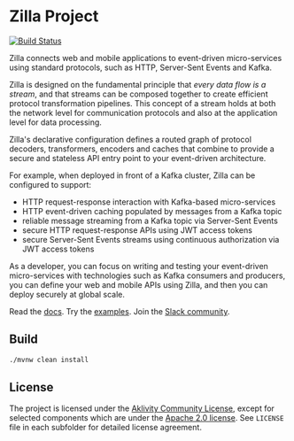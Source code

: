 # Zilla Project

[![Build Status][build-status-image]][build-status]

Zilla connects web and mobile applications to event-driven micro-services using standard protocols, such as HTTP, Server-Sent Events and Kafka.

Zilla is designed on the fundamental principle that _every data flow is a stream_, and that streams can be composed together to create efficient protocol transformation pipelines. This concept of a stream holds at both the network level for communication protocols and also at the application level for data processing.

Zilla's declarative configuration defines a routed graph of protocol decoders, transformers, encoders and caches that combine to provide a secure and stateless API entry point to your event-driven architecture.

For example, when deployed in front of a Kafka cluster, Zilla can be configured to support:
 - HTTP request-response interaction with Kafka-based micro-services
 - HTTP event-driven caching populated by messages from a Kafka topic
 - reliable message streaming from a Kafka topic via Server-Sent Events
 - secure HTTP request-response APIs using JWT access tokens
 - secure Server-Sent Events streams using continuous authorization via JWT access tokens

As a developer, you can focus on writing and testing your event-driven micro-services with technologies such as Kafka consumers and producers, you can define your web and mobile APIs using Zilla, and then you can deploy securely at global scale.

Read the [docs](https://docs.aklivity.io/zilla). Try the [examples](https://github.com/aklivity/zilla-examples). Join the [Slack community](https://join.slack.com/t/aklivitycommunity/shared_invite/zt-sy06wvr9-u6cPmBNQplX5wVfd9l2oIQ).

## Build
```bash
./mvnw clean install
```

## License

The project is licensed under the [Aklivity Community License](LICENSE-AklivityCommunity), except for selected components
which are under the [Apache 2.0 license](LICENSE-Apache).
See `LICENSE` file in each subfolder for detailed license agreement.

[build-status-image]: https://github.com/aklivity/zilla/workflows/build/badge.svg
[build-status]: https://github.com/aklivity/zilla/actions
